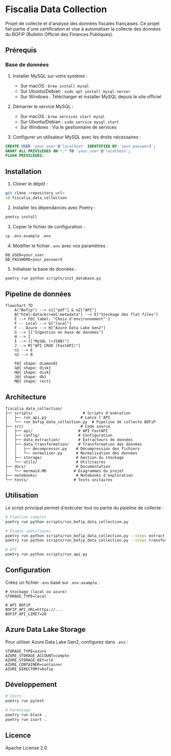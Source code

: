 # Fiscalia Data Collection

Projet de collecte et d'analyse des données fiscales françaises. Ce projet fait partie d'une certification et vise à automatiser la collecte des données du BOFiP (Bulletin Officiel des Finances Publiques).

## Prérequis

### Base de données
1. Installer MySQL sur votre système :
   - Sur macOS : `brew install mysql`
   - Sur Ubuntu/Debian : `sudo apt install mysql-server`
   - Sur Windows : Télécharger et installer MySQL depuis le site officiel

2. Démarrer le service MySQL :
   - Sur macOS : `brew services start mysql`
   - Sur Ubuntu/Debian : `sudo service mysql start`
   - Sur Windows : Via le gestionnaire de services

3. Configurer un utilisateur MySQL avec les droits nécessaires :
```sql
CREATE USER 'your_user'@'localhost' IDENTIFIED BY 'your_password';
GRANT ALL PRIVILEGES ON *.* TO 'your_user'@'localhost';
FLUSH PRIVILEGES;
```

## Installation

1. Cloner le dépôt :
```bash
git clone <repository_url>
cd fiscalia_data_collection
```

2. Installer les dépendances avec Poetry :
```bash
poetry install
```

3. Copier le fichier de configuration :
```bash
cp .env.example .env
```

4. Modifier le fichier `.env` avec vos paramètres :
```env
DB_USER=your_user
DB_PASSWORD=your_password
```

5. Initialiser la base de données :
```bash
poetry run python scripts/init_database.py
```

## Pipeline de données

```mermaid
flowchart TD
    A("Bofip") --> n1["pdf"] & n2["API"]
    B["html:data<br>xml:metadata"] --> E["Stockage des flat files"]
    E --> F@{ label: "Choix d'environnement" }
    F -- Local --> G["local"]
    F -- Azure --> H["Azure Data Lake Gen2"]
    G --> I["Ingestion en base de données"]
    H --> I
    I --> J["MySQL (+JSON)"]
    J --> M["API CRUD (FastAPI)"]
    n1 --> E
    n2 --> B

    F@{ shape: diamond}
    G@{ shape: disk}
    H@{ shape: disk}
    J@{ shape: db}
    M@{ shape: rect}
```

## Architecture

```
fiscalia_data_collection/
├── scripts/                      # Scripts d'exécution
│   ├── run_api.py               # Lance l'API
│   └── run_bofip_data_collection.py  # Pipeline de collecte BOFiP
├── src/                         # Code source
│   ├── api/                    # API FastAPI
│   ├── config/                 # Configuration
│   ├── data_extraction/        # Extracteurs de données
│   ├── data_transformation/    # Transformation des données
│   │   ├── decompressor.py    # Décompression des fichiers
│   │   └── normalizer.py      # Normalisation des données
│   ├── storage/               # Gestion du stockage
│   └── utils/                 # Utilitaires
├── docs/                      # Documentation
│   └── mermaid.MD            # Diagrammes du projet
├── notebooks/                 # Notebooks d'exploration
└── tests/                    # Tests unitaires
```

## Utilisation

Le script principal permet d'exécuter tout ou partie du pipeline de collecte :

```bash
# Pipeline complet
poetry run python scripts/run_bofip_data_collection.py

# Étapes spécifiques
poetry run python scripts/run_bofip_data_collection.py --steps extract decompress
poetry run python scripts/run_bofip_data_collection.py --steps transform

# API
poetry run python scripts/run_api.py
```

## Configuration

Créez un fichier `.env` basé sur `.env.example` :

```env
# Stockage (local ou azure)
STORAGE_TYPE=local

# API BOFiP
BOFIP_API_URL=https://...
BOFIP_API_LIMIT=20
```

## Azure Data Lake Storage

Pour utiliser Azure Data Lake Gen2, configurez dans `.env` :

```env
STORAGE_TYPE=azure
AZURE_STORAGE_ACCOUNT=compte
AZURE_STORAGE_KEY=clé
AZURE_CONTAINER=container
AZURE_DIRECTORY=bofip
```

## Développement

```bash
# Tests
poetry run pytest

# Formatage
poetry run black .
poetry run isort .
```

## Licence

Apache License 2.0